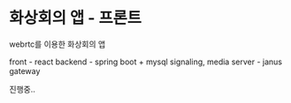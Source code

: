 # 화상회의 앱 - 프론트

webrtc를 이용한 화상회의 앱

front - react
backend - spring boot + mysql
signaling, media server - janus gateway

진행중..
